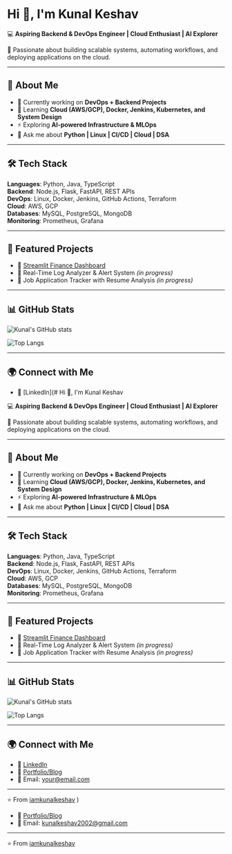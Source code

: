 # Hi 👋, I'm Kunal Keshav  

💻 **Aspiring Backend & DevOps Engineer | Cloud Enthusiast | AI Explorer**  

🚀 Passionate about building scalable systems, automating workflows, and deploying applications on the cloud.  

---

## 🌟 About Me
- 🔭 Currently working on **DevOps + Backend Projects**  
- 🌱 Learning **Cloud (AWS/GCP), Docker, Jenkins, Kubernetes, and System Design**  
- ⚡ Exploring **AI-powered Infrastructure & MLOps**  
- 💬 Ask me about **Python | Linux | CI/CD | Cloud | DSA**  

---

## 🛠️ Tech Stack
**Languages**: Python, Java, TypeScript  
**Backend**: Node.js, Flask, FastAPI, REST APIs  
**DevOps**: Linux, Docker, Jenkins, GitHub Actions, Terraform  
**Cloud**: AWS, GCP  
**Databases**: MySQL, PostgreSQL, MongoDB  
**Monitoring**: Prometheus, Grafana  

---

## 📂 Featured Projects
- 🔹 [Streamlit Finance Dashboard](https://github.com/iamkunalkeshav/streamlit-finance-dashboard)  
- 🔹 Real-Time Log Analyzer & Alert System *(in progress)*  
- 🔹 Job Application Tracker with Resume Analysis *(in progress)*  

---

## 📊 GitHub Stats
![Kunal's GitHub stats](https://github-readme-stats.vercel.app/api?username=iamkunalkeshav&show_icons=true&theme=tokyonight)

![Top Langs](https://github-readme-stats.vercel.app/api/top-langs/?username=iamkunalkeshav&layout=compact&theme=tokyonight)

---

## 🌍 Connect with Me
- 💼 [LinkedIn](# Hi 👋, I'm Kunal Keshav  

💻 **Aspiring Backend & DevOps Engineer | Cloud Enthusiast | AI Explorer**  

🚀 Passionate about building scalable systems, automating workflows, and deploying applications on the cloud.  

---

## 🌟 About Me
- 🔭 Currently working on **DevOps + Backend Projects**  
- 🌱 Learning **Cloud (AWS/GCP), Docker, Jenkins, Kubernetes, and System Design**  
- ⚡ Exploring **AI-powered Infrastructure & MLOps**  
- 💬 Ask me about **Python | Linux | CI/CD | Cloud | DSA**  

---

## 🛠️ Tech Stack
**Languages**: Python, Java, TypeScript  
**Backend**: Node.js, Flask, FastAPI, REST APIs  
**DevOps**: Linux, Docker, Jenkins, GitHub Actions, Terraform  
**Cloud**: AWS, GCP  
**Databases**: MySQL, PostgreSQL, MongoDB  
**Monitoring**: Prometheus, Grafana  

---

## 📂 Featured Projects
- 🔹 [Streamlit Finance Dashboard](https://github.com/iamkunalkeshav/streamlit-finance-dashboard)  
- 🔹 Real-Time Log Analyzer & Alert System *(in progress)*  
- 🔹 Job Application Tracker with Resume Analysis *(in progress)*  

---

## 📊 GitHub Stats
![Kunal's GitHub stats](https://github-readme-stats.vercel.app/api?username=iamkunalkeshav&show_icons=true&theme=tokyonight)

![Top Langs](https://github-readme-stats.vercel.app/api/top-langs/?username=iamkunalkeshav&layout=compact&theme=tokyonight)

---

## 🌍 Connect with Me
- 💼 [LinkedIn](https://www.linkedin.com/in/kunalkeshav/)  
- 📝 [Portfolio/Blog](https://YOUR-PORTFOLIO.com)  
- 📧 Email: your@email.com  

---
⭐️ From [iamkunalkeshav](https://github.com/iamkunalkeshav)
)  
- 📝 [Portfolio/Blog](https://kunalkeshav.xyz/)  
- 📧 Email: kunalkeshav2002@gmail.com  

---
⭐️ From [iamkunalkeshav](https://github.com/iamkunalkeshav)
